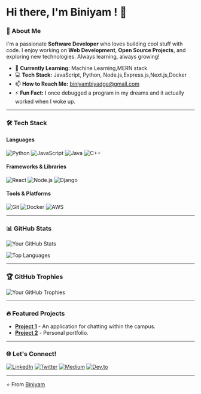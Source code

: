 # Hi there, I'm Biniyam ! 👋

### 🚀 About Me
I'm a passionate **Software Developer** who loves building cool stuff with code. I enjoy working on **Web Development**, **Open Source Projects**, and exploring new technologies. Always learning, always growing!

- 🌱 **Currently Learning:** Machine Learning,MERN stack
- 💻 **Tech Stack:** JavaScript, Python, Node.js,Express.js,Next.js,Docker
- 📫 **How to Reach Me:** biniyambiyadge@gmail.com
- ⚡ **Fun Fact:** I once debugged a program in my dreams and it actually worked when I woke up.

---

### 🛠️ Tech Stack

#### Languages
![Python](https://img.shields.io/badge/-Python-3776AB?style=for-the-badge&logo=python&logoColor=white)
![JavaScript](https://img.shields.io/badge/-JavaScript-F7DF1E?style=for-the-badge&logo=javascript&logoColor=black)
![Java](https://img.shields.io/badge/-Java-007396?style=for-the-badge&logo=java&logoColor=white)
![C++](https://img.shields.io/badge/-C++-00599C?style=for-the-badge&logo=c%2B%2B&logoColor=white)


#### Frameworks & Libraries
![React](https://img.shields.io/badge/-React-61DAFB?style=for-the-badge&logo=react&logoColor=black)
![Node.js](https://img.shields.io/badge/-Node.js-339933?style=for-the-badge&logo=node.js&logoColor=white)
![Django](https://img.shields.io/badge/-Django-092E20?style=for-the-badge&logo=django&logoColor=white)

#### Tools & Platforms
![Git](https://img.shields.io/badge/-Git-F05032?style=for-the-badge&logo=git&logoColor=white)
![Docker](https://img.shields.io/badge/-Docker-2496ED?style=for-the-badge&logo=docker&logoColor=white)
![AWS](https://img.shields.io/badge/-AWS-232F3E?style=for-the-badge&logo=amazon-aws&logoColor=white)

---

### 📊 GitHub Stats

![Your GitHub Stats](https://github-readme-stats.vercel.app/api?username=yourusername&show_icons=true&theme=radical)

![Top Languages](https://github-readme-stats.vercel.app/api/top-langs/?username=yourusername&layout=compact&theme=radical)

---

### 🏆 GitHub Trophies

![Your GitHub Trophies](https://github-profile-trophy.vercel.app/?username=yourusername&theme=radical)

---

### 🔥 Featured Projects

- **[Project 1](https://github.com/Binaa10/gibibooks-App)** - An application for chatting within the campus.
- **[Project 2](https://github.com/Binaa10/MyPortfolio)** - Personal portfolio. 

---

### 🌐 Let's Connect!

[![LinkedIn](https://img.shields.io/badge/-LinkedIn-0077B5?style=for-the-badge&logo=linkedin&logoColor=white)](https://www.linkedin.com/in/yourprofile/)
[![Twitter](https://img.shields.io/badge/-Twitter-1DA1F2?style=for-the-badge&logo=twitter&logoColor=white)](https://twitter.com/yourhandle)
[![Medium](https://img.shields.io/badge/-Medium-12100E?style=for-the-badge&logo=medium&logoColor=white)](https://medium.com/@yourhandle)
[![Dev.to](https://img.shields.io/badge/-Dev.to-0A0A0A?style=for-the-badge&logo=dev.to&logoColor=white)](https://dev.to/yourhandle)

---

⭐️ From [Biniyam](https://github.com/Binaa10/)






